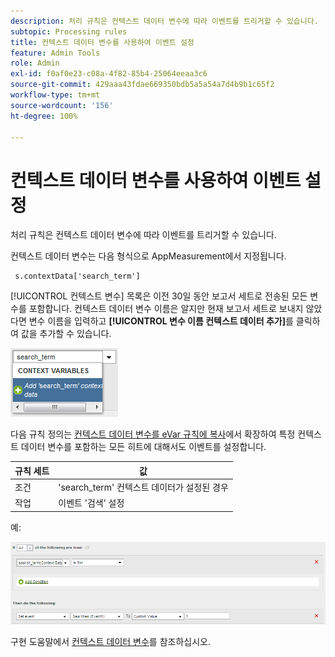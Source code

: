 ```yaml
---
description: 처리 규칙은 컨텍스트 데이터 변수에 따라 이벤트를 트리거할 수 있습니다.
subtopic: Processing rules
title: 컨텍스트 데이터 변수를 사용하여 이벤트 설정
feature: Admin Tools
role: Admin
exl-id: f0af0e23-c08a-4f82-85b4-25064eeaa3c6
source-git-commit: 429aaa43fdae669350bdb5a5a54a7d4b9b1c65f2
workflow-type: tm+mt
source-wordcount: '156'
ht-degree: 100%

---
```


# 컨텍스트 데이터 변수를 사용하여 이벤트 설정

처리 규칙은 컨텍스트 데이터 변수에 따라 이벤트를 트리거할 수 있습니다.

컨텍스트 데이터 변수는 다음 형식으로 AppMeasurement에서 지정됩니다.

```
 s.contextData['search_term']
```

[!UICONTROL 컨텍스트 변수] 목록은 이전 30일 동안 보고서 세트로 전송된 모든 변수를 포함합니다. 컨텍스트 데이터 변수 이름은 알지만 현재 보고서 세트로 보내지 않았다면 변수 이름을 입력하고 **[!UICONTROL 변수 이름 컨텍스트 데이터 추가]**&#x200B;를 클릭하여 값을 추가할 수 있습니다.

![](assets/add-context-variable.png)

다음 규칙 정의는 [컨텍스트 데이터 변수를 eVar 규칙에 복사](/help/admin/admin/c-manage-report-suites/c-edit-report-suites/general/c-processing-rules/processing-rules-examples/processing-rules-copy-context-data.md)에서 확장하여 특정 컨텍스트 데이터 변수를 포함하는 모든 히트에 대해서도 이벤트를 설정합니다.

| 규칙 세트 | 값 |
|---|---|
| 조건 | &#39;search_term&#39; 컨텍스트 데이터가 설정된 경우 |
| 작업 | 이벤트 &#39;검색&#39; 설정 |

예:

![](assets/processing_rule_set_event.png)

구현 도움말에서 [컨텍스트 데이터 변수](https://experienceleague.adobe.com/docs/analytics/implementation/vars/page-vars/contextdata.html)를 참조하십시오.
